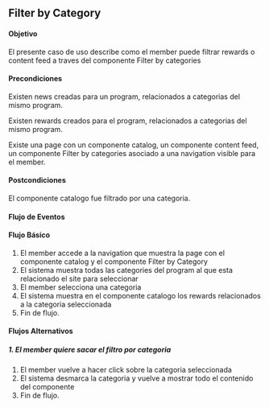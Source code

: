 ## Filter by Category
#### Objetivo

El presente caso de uso describe como el member puede filtrar rewards o content feed a traves del componente Filter by categories 

#### Precondiciones
Existen news creadas para un program, relacionados a categorias del mismo program.

Existen rewards creados para el program, relacionados a categorias del mismo program.

Existe una page con un componente catalog, un componente content feed, un componente Filter by categories asociado a una navigation visible para el member. 

#### Postcondiciones

El componente catalogo fue filtrado por una categoria.

#### Flujo de Eventos

#### Flujo Básico

1. El member accede a la navigation que muestra la page con el componente catalog y el componente Filter by Category
2. El sistema muestra todas las categories del program al que esta relacionado el site para seleccionar
3. El member selecciona una categoria
4. El sistema muestra en el componente catalogo los rewards relacionados a la categoria seleccionada
5. Fin de flujo.
	
#### Flujos Alternativos

##### 1. El member quiere sacar el filtro por categoria 

1. El member vuelve a hacer click sobre la categoria seleccionada
2. El sistema desmarca la categoria y vuelve a mostrar todo el contenido del componente 
3. Fin de flujo.

